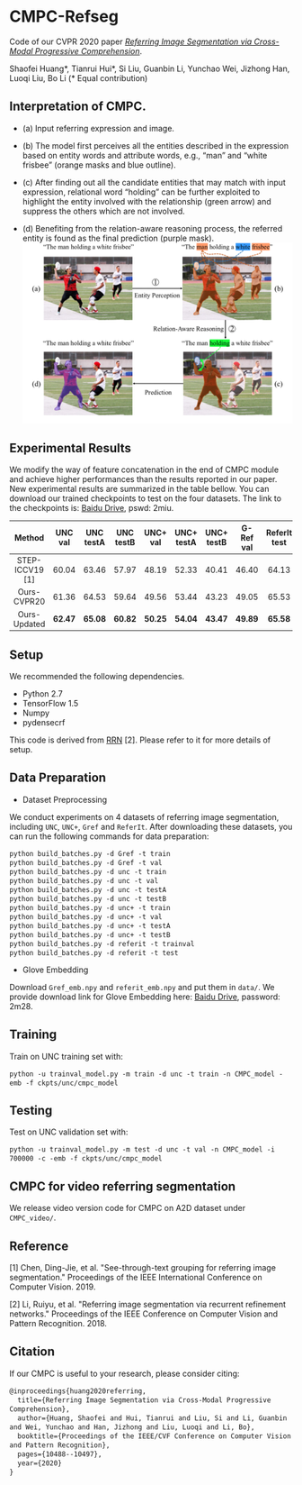 # CMPC-Refseg
Code of our CVPR 2020 paper [*Referring Image Segmentation via Cross-Modal Progressive Comprehension*](https://openaccess.thecvf.com/content_CVPR_2020/papers/Huang_Referring_Image_Segmentation_via_Cross-Modal_Progressive_Comprehension_CVPR_2020_paper.pdf).

Shaofei Huang*, Tianrui Hui*, Si Liu, Guanbin Li, Yunchao Wei, Jizhong Han, Luoqi Liu, Bo Li (* Equal contribution)

## Interpretation of CMPC.

* (a) Input referring expression and image.

* (b) The model first perceives all the entities described in the expression based on entity words and attribute words, e.g., “man” and “white frisbee” (orange masks and blue outline).

* (c) After finding out all the candidate entities that may match with input expression, relational word “holding” can be further exploited to highlight the entity involved with the relationship (green arrow) and suppress the others which are not involved.

* (d) Benefiting from the relation-aware reasoning process, the referred entity is found as the final prediction (purple mask).
![interpretation](motivation.png)

## Experimental Results

We modify the way of feature concatenation in the end of CMPC module and achieve higher performances than the results reported in our paper.
New experimental results are summarized in the table bellow.
You can download our trained checkpoints to test on the four datasets. The link to the checkpoints is:
[Baidu Drive](https://pan.baidu.com/s/17TJDEiq5xA5ngN2jhsDQYA), pswd: 2miu.

| Method | UNC val | UNC testA | UNC testB | UNC+ val | UNC+ testA | UNC+ testB | G-Ref val | ReferIt test |
| :------: | :------: | :------: | :------: | :------: | :------: | :------: | :------: | :------: |
| STEP-ICCV19 \[1\] | 60.04 | 63.46 | 57.97 | 48.19 | 52.33 | 40.41| 46.40 | 64.13 |
| Ours-CVPR20 | 61.36 | 64.53 | 59.64 | 49.56 | 53.44 | 43.23 | 49.05 | 65.53 |
|Ours-Updated | **62.47** | **65.08** | **60.82** | **50.25** | **54.04** | **43.47** | **49.89** | **65.58** |

## Setup

We recommended the following dependencies.

* Python 2.7
* TensorFlow 1.5
* Numpy
* pydensecrf

This code is derived from [RRN](https://github.com/liruiyu/referseg_rrn) \[2\]. Please refer to it for more details of setup.

## Data Preparation
* Dataset Preprocessing

We conduct experiments on 4 datasets of referring image segmentation, including `UNC`, `UNC+`, `Gref` and `ReferIt`. After downloading these datasets, you can run the following commands for data preparation:
```
python build_batches.py -d Gref -t train
python build_batches.py -d Gref -t val
python build_batches.py -d unc -t train
python build_batches.py -d unc -t val
python build_batches.py -d unc -t testA
python build_batches.py -d unc -t testB
python build_batches.py -d unc+ -t train
python build_batches.py -d unc+ -t val
python build_batches.py -d unc+ -t testA
python build_batches.py -d unc+ -t testB
python build_batches.py -d referit -t trainval
python build_batches.py -d referit -t test
```

* Glove Embedding

Download `Gref_emb.npy` and `referit_emb.npy` and put them in `data/`. We provide download link for Glove Embedding here:
[Baidu Drive](https://pan.baidu.com/s/19f8CxT3lc_UyjCIIE_74FA), password: 2m28.


## Training
Train on UNC training set with:
```
python -u trainval_model.py -m train -d unc -t train -n CMPC_model -emb -f ckpts/unc/cmpc_model
```

## Testing
Test on UNC validation set with:
```
python -u trainval_model.py -m test -d unc -t val -n CMPC_model -i 700000 -c -emb -f ckpts/unc/cmpc_model
```

## CMPC for video referring segmentation
We release video version code for CMPC on A2D dataset under `CMPC_video/`.

## Reference
\[1\] Chen, Ding-Jie, et al. "See-through-text grouping for referring image segmentation." Proceedings of the IEEE International Conference on Computer Vision. 2019.

\[2\] Li, Ruiyu, et al. "Referring image segmentation via recurrent refinement networks." Proceedings of the IEEE Conference on Computer Vision and Pattern Recognition. 2018.

## Citation
If our CMPC is useful to your research, please consider citing:
```
@inproceedings{huang2020referring,
  title={Referring Image Segmentation via Cross-Modal Progressive Comprehension},
  author={Huang, Shaofei and Hui, Tianrui and Liu, Si and Li, Guanbin and Wei, Yunchao and Han, Jizhong and Liu, Luoqi and Li, Bo},
  booktitle={Proceedings of the IEEE/CVF Conference on Computer Vision and Pattern Recognition},
  pages={10488--10497},
  year={2020}
}
```
